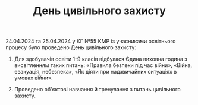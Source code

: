 ﻿---
title: День цивільного захисту
---

24.04.2024 та 25.04.2024 у КГ №55 КМР із учасниками освітнього процесу було проведено День цивільного захисту:

1. Для здобувачів освіти 1-9 класів відбулася Єдина виховна година з висвітленням таких питань: «Правила безпеки під час війни», «Війна, евакуація, небезпека», «Як діяти при надзвичайних ситуаціях в умовах війни».

2. Проведено об'єктові навчання й тренування з питань цивільного захисту.

<slideshow />
